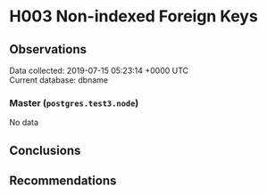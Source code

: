 # H003 Non-indexed Foreign Keys #

## Observations ##
Data collected: 2019-07-15 05:23:14 +0000 UTC  
Current database: dbname  

### Master (`postgres.test3.node`) ###


No data


## Conclusions ##


## Recommendations ##

